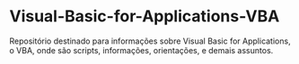 # Visual-Basic-for-Applications-VBA
Repositório destinado para informações sobre Visual Basic for Applications, o VBA, onde são scripts, informações, orientações, e demais assuntos.
